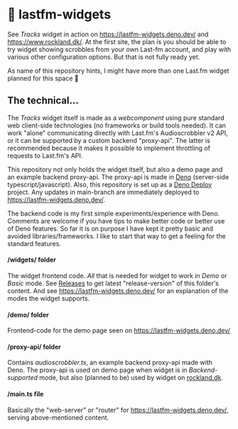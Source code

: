 # 🔴 lastfm-widgets

See *Tracks* widget in action on https://lastfm-widgets.deno.dev/ and https://www.rockland.dk/. At the first site,
the plan is you should be able to try widget showing scrobbles from your own Last-fm account, and play with various
other configuration options. But that is not fully ready yet.

As name of this repository hints, I might have more than one Last.fm widget planned for this space 🙂

## The technical...

The *Tracks* widget itself is made as a *webcomponent* using pure standard web client-side technologies (no frameworks
or build tools needed). It can work "alone" communicating directly with Last.fm's Audioscrobbler v2 API, or it can be
supported by a custom backend "proxy-api". The latter is recommended because it makes it possible to implement
throttling of requests to Last.fm's API.

This repository not only holds the widget itself, but also a demo page and an example backend proxy-api. The
proxy-api is made in [Deno](https://deno.com/) (server-side typescript/javascript). Also, this repository is set
up as a [Deno Deploy](https://deno.com/deploy) project. Any updates in main-branch are immediately
deployed to https://lastfm-widgets.deno.dev/.

The backend code is my first simple experiments/experience with Deno. Comments are welcome if you have tips to make
better code or better use of Deno features. So far it is on purpose I have kept it pretty basic and avoided
libraries/frameworks. I like to start that way to get a feeling for the standard features.

#### /widgets/ folder

The widget frontend code. *All* that is needed for widget to work in *Demo* or *Basic* mode. See
[Releases](https://github.com/StigNygaard/lastfm-widgets/releases) to get latest "release-version" of this folder's
content. And see https://lastfm-widgets.deno.dev/ for an explanation of the modes the widget supports.

#### /demo/ folder

Frontend-code for the demo page seen on https://lastfm-widgets.deno.dev/

#### /proxy-api/ folder

Contains *audioscrobbler.ts*, an example backend proxy-api made with Deno. The proxy-api is used on demo page when
widget is in *Backend-supported* mode, but also (planned to be) used by widget on [rockland.dk](https://www.rockland.dk/).

#### /main.ts file

Basically the "web-server" or "router" for https://lastfm-widgets.deno.dev/, serving above-mentioned content.


